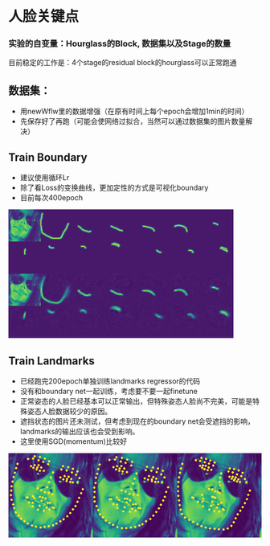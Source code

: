 # 人脸关键点

### 实验的自变量：Hourglass的Block, 数据集以及Stage的数量

目前稳定的工作是：4个stage的residual block的hourglass可以正常跑通


## 数据集：
* 用newWflw里的数据增强（在原有时间上每个epoch会增加1min的时间）
* 先保存好了再跑（可能会使网络过拟合，当然可以通过数据集的图片数量解决）

## Train Boundary
* 建议使用循环Lr
* 除了看Loss的变换曲线，更加定性的方式是可视化boundary
* 目前每次400epoch

![image](image/debug.png)

## Train Landmarks
* 已经跑完200epoch单独训练landmarks regressor的代码
* 没有和boundary net一起训练，考虑要不要一起finetune
* 正常姿态的人脸已经基本可以正常输出，但特殊姿态人脸尚不完美，可能是特殊姿态人脸数据较少的原因。
* 遮挡状态的图片还未测试，但考虑到现在的boundary net会受遮挡的影响，landmarks的输出应该也会受到影响。
* 这里使用SGD(momentum)比较好

![image](image/debug_lands.png)
